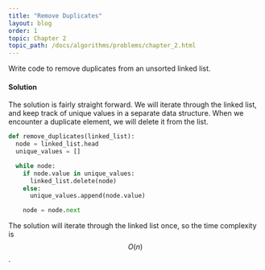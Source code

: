 ```yaml
---
title: "Remove Duplicates"
layout: blog
order: 1
topic: Chapter 2
topic_path: /docs/algorithms/problems/chapter_2.html
---
```

Write code to remove duplicates from an unsorted linked list.

#### Solution
The solution is fairly straight forward. We will iterate through the linked list, and keep track of unique values in a separate data structure. When we encounter a duplicate element, we will delete it from the list.

```python
def remove_duplicates(linked_list):
  node = linked_list.head
  unique_values = []

  while node:
    if node.value in unique_values:
      linked_list.delete(node)
    else:
      unique_values.append(node.value)

    node = node.next
```

The solution will iterate through the linked list once, so the time complexity is $$ O(n) $$.